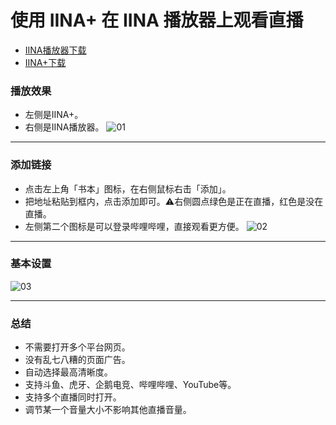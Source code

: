 # 使用 IINA+ 在 IINA 播放器上观看直播
* [IINA播放器下载](https://www.iina.io/)
* [IINA+下载](https://github.com/masonvip/IINA-zhibo/blob/master/file01/iina%2B.0.4.7.dmg)
### 播放效果
* 左侧是IINA+。
* 右侧是IINA播放器。
![01](https://github.com/masonvip/IINA-zhibo/blob/master/file01/01.png?raw=true)

---
### 添加链接
* 点击左上角「书本」图标，在右侧鼠标右击「添加」。
* 把地址粘贴到框内，点击添加即可。⚠️右侧圆点绿色是正在直播，红色是没在直播。
* 左侧第二个图标是可以登录哔哩哔哩，直接观看更方便。
![02](https://github.com/masonvip/IINA-zhibo/blob/master/file01/02.png?raw=true)

---
### 基本设置
![03](https://github.com/masonvip/IINA-zhibo/blob/master/file01/03.png?raw=true)

---
### 总结
* 不需要打开多个平台网页。
* 没有乱七八糟的页面广告。
* 自动选择最高清晰度。
* 支持斗鱼、虎牙、企鹅电竞、哔哩哔哩、YouTube等。
* 支持多个直播同时打开。
* 调节某一个音量大小不影响其他直播音量。
